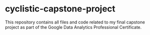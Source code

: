 # cyclistic-capstone-project
This repository contains all files and code related to my final capstone project as part of the Google Data Analytics Professional Certificate.
